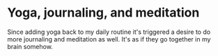 # Yoga, journaling, and meditation

Since adding yoga back to my daily routine it's triggered a desire to do more journaling and meditation as well. It's as if they go together in my brain somehow. 

